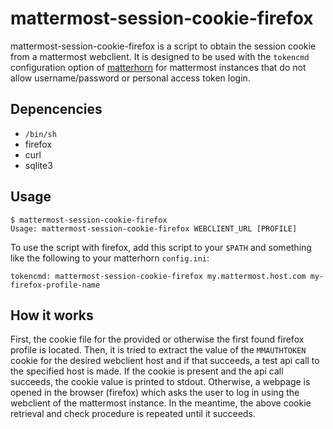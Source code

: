 # mattermost-session-cookie-firefox

mattermost-session-cookie-firefox is a script to obtain the session cookie from
a mattermost webclient. It is designed to be used with the `tokencmd`
configuration option of
[matterhorn](https://github.com/matterhorn-chat/matterhorn) for mattermost
instances that do not allow username/password or personal access token login.

## Depencencies
* `/bin/sh`
* firefox
* curl
* sqlite3

## Usage
```
$ mattermost-session-cookie-firefox
Usage: mattermost-session-cookie-firefox WEBCLIENT_URL [PROFILE]
```

To use the script with firefox, add this script to your `$PATH` and something
like the following to your matterhorn `config.ini`:
```
tokencmd: mattermost-session-cookie-firefox my.mattermost.host.com my-firefox-profile-name
```

## How it works
First, the cookie file for the provided or otherwise the first found firefox
profile is located. Then, it is tried to extract the value of the `MMAUTHTOKEN`
cookie for the desired webclient host and if that succeeds, a test api call to
the specified host is made. If the cookie is present and the api call succeeds,
the cookie value is printed to stdout. Otherwise, a webpage is opened in the
browser (firefox) which asks the user to log in using the webclient of the
mattermost instance. In the meantime, the above cookie retrieval and check
procedure is repeated until it succeeds.
